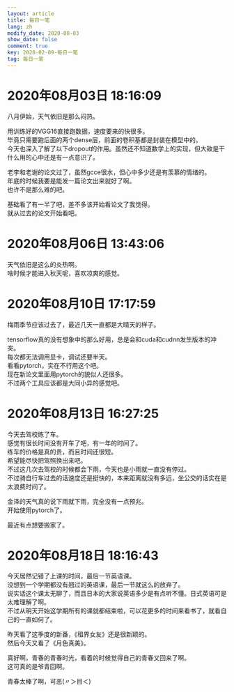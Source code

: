 ```yaml
---
layout: article
title: 每日一笔
lang: zh
modify_date: 2020-08-03
show_date: false
comment: true
key: 2020-02-09-每日一笔
tag: 每日一笔
---
```


# 2020年08月03日 18:16:09
八月伊始，天气依旧是那么闷热。  

用训练好的VGG16直接跑数据，速度要来的快很多。  
毕竟只需要跑后面的两个dense层，前面的卷积基都是封装在模型中的。  
今天也深入了解了以下dropout的作用。虽然还不知道数学上的实现，但大致是干什么用的心中还是有一点意识了。

老李和老谢的论文过了，虽然gcce很水，但心中多少还是有羡慕的情绪的。  
年底的时候我要是能发一篇论文出来就好了啊。  
也许不是那么难的吧。

基础看了有一半了吧，差不多该开始看论文了我觉得。  
就从过去的论文开始看吧。

# 2020年08月06日 13:43:06
天气依旧是这么的炎热啊。  
啥时候才能进入秋天呢，喜欢凉爽的感觉。

# 2020年08月10日 17:17:59
梅雨季节应该过去了，最近几天一直都是大晴天的样子。  

tensorflow真的没有想象中的那么好用，总是会和cuda和cudnn发生版本的冲突。  
每次都无法调用显卡，调试还要半天。  
看看pytorch，实在不行用这个吧。  
现在新论文里面用pytorch的貌似人还很多。  
不过两个工具应该都是大同小异的感觉吧。

# 2020年08月13日 16:27:25
今天去驾校练了车。  
感觉有很长时间没有开车了吧，有一年的时间了。  
练车的价格是真的贵，而且时间还很短。   
希望能尽快把驾照换出来吧。  
不过这几次去驾校的时候都会下雨，今天也是小雨就一直没有停过。  
不过骑自行车过去的话速度还是挺快的，本来距离就没有多远，坐公交的话实在是太浪费时间了。

金泽的天气真的说下雨就下雨，完全没有一点预兆。  
开始使用pytorch了。

最近有点想要搬家了。

# 2020年08月18日 18:16:43
今天居然记错了上课的时间，最后一节英语课。  
没想到一个学期都没有翘过的英语课，最后一节就这么的放弃了。  
说实话这个课太无聊了，而且日本的大家说英语多少是有点听不懂。日式英语可是太难理解了啊。  
不过从明天开始这学期所有的课就都结束啦，可以花更多的时间来看书了，就看自己的一直如何了。   

昨天看了这季度的新番，《租界女友》还是很新颖的。  
然后今天又看了《月色真美》。  

真好啊，青春的青春时光，看着的时候觉得自己的青春又回来了啊。  
这可真的是爷青回啊。  

青春太棒了啊，可恶(〃＞目＜)
